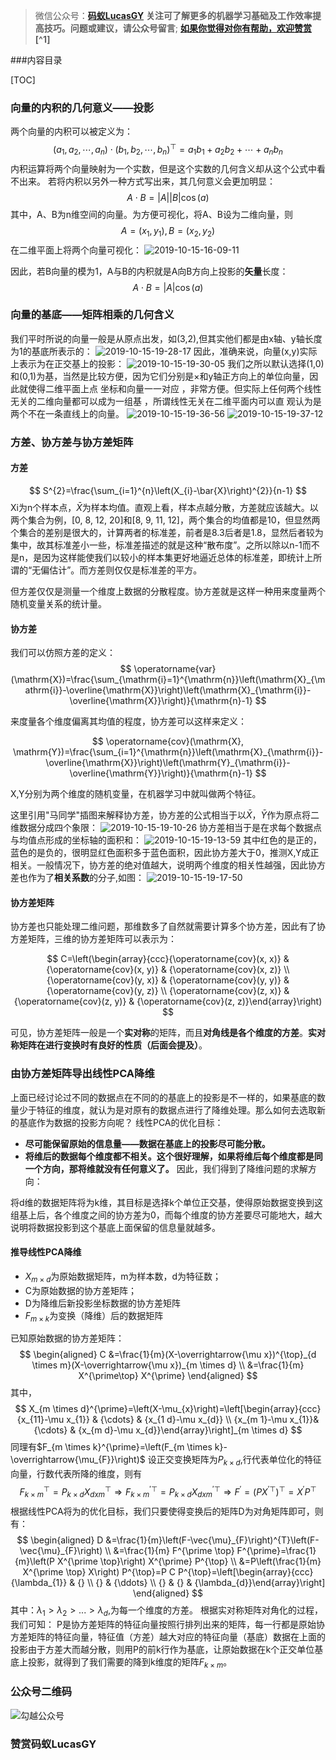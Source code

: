 >微信公众号：**[码蚁LucasGY](#jump_10)**
**关注可了解更多的机器学习基础及工作效率提高技巧。问题或建议，请公众号留言**;
**[如果你觉得对你有帮助，欢迎赞赏](#jump_20)[^1]**

###内容目录

[TOC]

### 向量的内积的几何意义——投影

两个向量的内积可以被定义为：
$$
\left(a_{1}, a_{2}, \cdots, a_{n}\right) \cdot\left(b_{1}, b_{2}, \cdots, b_{n}\right)^{\top}=a_{1} b_{1}+a_{2} b_{2}+\cdots+a_{n} b_{n}
$$
内积运算将两个向量映射为一个实数，但是这个实数的几何含义却从这个公式中看不出来。
若将内积以另外一种方式写出来，其几何意义会更加明显：
$$
A \cdot B=|A||B| \cos (a)
$$
其中，A、B为n维空间的向量。为方便可视化，将A、B设为二维向量，则
$$
A=\left(x_{1}, y_{1}\right), B=\left(x_{2}, y_{2}\right)
$$
在二维平面上将两个向量可视化：
![2019-10-15-16-09-11](http://pzd8a646b.bkt.clouddn.com/2019-10-15-16-09-11.png)

因此，若B向量的模为1，A与B的内积就是A向B方向上投影的**矢量**长度：
$$
A \cdot B=|A| \cos (a)
$$

### 向量的基底——矩阵相乘的几何含义
我们平时所说的向量一般是从原点出发，如(3,2),但其实他们都是由x轴、y轴长度为1的基底所表示的：
![2019-10-15-19-28-17](http://pzd8a646b.bkt.clouddn.com/2019-10-15-19-28-17.png)
因此，准确来说，向量(x,y)实际上表示为在正交基上的投影：
![2019-10-15-19-30-05](http://pzd8a646b.bkt.clouddn.com/2019-10-15-19-30-05.png)
我们之所以默认选择(1,0)和(0,1)为基，当然是比较方便，因为它们分别是×和y轴正方向上的单位向量，因此就使得二维平面上点 坐标和向量一一对应 ，非常方便。但实际上任何两个线性无关的二维向量都可以成为一组基 ，所谓线性无关在二维平面内可以直 观认为是两个不在一条直线上的向量。
![2019-10-15-19-36-56](http://pzd8a646b.bkt.clouddn.com/2019-10-15-19-36-56.png)
![2019-10-15-19-37-12](http://pzd8a646b.bkt.clouddn.com/2019-10-15-19-37-12.png)
### 方差、协方差与协方差矩阵

#### 方差
$$
S^{2}=\frac{\sum_{i=1}^{n}\left(X_{i}-\bar{X}\right)^{2}}{n-1}
$$
Xi为n个样本点，$\bar{X}$为样本均值。直观上看，样本点越分散，方差就应该越大。以两个集合为例，[0, 8, 12, 20]和[8, 9, 11, 12]，两个集合的均值都是10，但显然两个集合的差别是很大的，计算两者的标准差，前者是8.3后者是1.8，显然后者较为集中，故其标准差小一些，标准差描述的就是这种“散布度”。之所以除以n-1而不是n，是因为这样能使我们以较小的样本集更好地逼近总体的标准差，即统计上所谓的“无偏估计”。而方差则仅仅是标准差的平方。

但方差仅仅是测量一个维度上数据的分散程度。协方差就是这样一种用来度量两个随机变量关系的统计量。
#### 协方差
我们可以仿照方差的定义：
$$
\operatorname{var}(\mathrm{X})=\frac{\sum_{\mathrm{i}=1}^{\mathrm{n}}\left(\mathrm{X}_{\mathrm{i}}-\overline{\mathrm{X}}\right)\left(\mathrm{X}_{\mathrm{i}}-\overline{\mathrm{X}}\right)}{\mathrm{n}-1}
$$

来度量各个维度偏离其均值的程度，协方差可以这样来定义：

$$
\operatorname{cov}(\mathrm{X}, \mathrm{Y})=\frac{\sum_{i=1}^{\mathrm{n}}\left(\mathrm{X}_{\mathrm{i}}-\overline{\mathrm{X}}\right)\left(\mathrm{Y}_{\mathrm{i}}-\overline{\mathrm{Y}}\right)}{\mathrm{n}-1}
$$

X,Y分别为两个维度的随机变量，在机器学习中就叫做两个特征。

这里引用"马同学"插图来解释协方差，协方差的公式相当于以$\bar{X}，\bar{Y}$作为原点将二维数据分成四个象限：
![2019-10-15-19-10-26](http://pzd8a646b.bkt.clouddn.com/2019-10-15-19-10-26.png)
协方差相当于是在求每个数据点与均值点形成的坐标轴的面积和：
![2019-10-15-19-13-59](http://pzd8a646b.bkt.clouddn.com/2019-10-15-19-13-59.png)
其中红色的是正的，蓝色的是负的，很明显红色面积多于蓝色面积，因此协方差大于0，推测X,Y成正相关。一般情况下，协方差的绝对值越大，说明两个维度的相关性越强，因此协方差也作为了**相关系数**的分子,如图：
![2019-10-15-19-17-50](http://pzd8a646b.bkt.clouddn.com/2019-10-15-19-17-50.png)

#### 协方差矩阵

协方差也只能处理二维问题，那维数多了自然就需要计算多个协方差，因此有了协方差矩阵，三维的协方差矩阵可以表示为：

$$
C=\left(\begin{array}{ccc}{\operatorname{cov}(x, x)} & {\operatorname{cov}(x, y)} & {\operatorname{cov}(x, z)} \\ {\operatorname{cov}(y, x)} & {\operatorname{cov}(y, y)} & {\operatorname{cov}(y, z)} \\ {\operatorname{cov}(z, x)} & {\operatorname{cov}(z, y)} & {\operatorname{cov}(z, z)}\end{array}\right)
$$

可见，协方差矩阵一般是一个**实对称**的矩阵，而且**对角线是各个维度的方差**。**实对称矩阵在进行变换时有良好的性质（后面会提及）**。

### 由协方差矩阵导出线性PCA降维
上面已经讨论过不同的数据点在不同的的基底上的投影是不一样的，如果基底的数量少于特征的维度，就认为是对原有的数据点进行了降维处理。那么如何去选取新的基底作为数据的投影方向呢？
线性PCA的优化目标：
* **尽可能保留原始的信息量——数据在基底上的投影尽可能分散。**
* **将维后的数据每个维度都不相关。这个很好理解，如果将维后每个维度都是同一个方向，那将维就没有任何意义了。**
因此，我们得到了降维问题的求解方向：

将d维的数据矩阵将为k维，其目标是选择k个单位正交基，使得原始数据变换到这组基上后，各个维度之间的协方差为0，而每个维度的协方差要尽可能地大，越大说明将数据投影到这个基底上面保留的信息量就越多。
#### 推导线性PCA降维
* $X_{m \times d}$为原始数据矩阵，m为样本数，d为特征数；
* C为原始数据的协方差矩阵；
* D为降维后新投影坐标数据的协方差矩阵
* $F_{m \times k}$为变换（降维）后的数据矩阵

已知原始数据的协方差矩阵：
$$
\begin{aligned} C &=\frac{1}{m}(X-\overrightarrow{\mu x})^{\top}_{d \times m}(X-\overrightarrow{\mu x})_{m \times d} \\ &=\frac{1}{m} X^{\prime\top} X^{\prime} \end{aligned}
$$
其中，
$$
X_{m \times d}^{\prime}=\left(X-\mu_{x}\right)=\left[\begin{array}{ccc}{x_{11}-\mu x_{1}} & {\cdots} & {x_{1 d}-\mu x_{d}} \\ {x_{m 1}-\mu x_{1}}&{\cdots} & {x_{m d}-\mu x_{d}}\end{array}\right]_{m \times d}
$$
同理有$F_{m \times k}^{\prime}=\left(F_{m \times k}-\overrightarrow{\mu_{F}}\right)$
设正交变换矩阵为$P_{k \times d}$,行代表单位化的特征向量，行数代表所降的维度，则有
$$
F_{k \times m}^{\top}=P_{k \times d} X_{d x m}^{\top} \Rightarrow F_{k \times m}^{\prime \top}=P_{k \times d} X_{d x m}^{\prime \top} \Rightarrow F^{\prime}=\left(P X^{\prime \top}\right)^{\top}=X^{\prime} P^{\top}
$$
根据线性PCA将为的优化目标，我们只要使得变换后的矩阵D为对角矩阵即可，则有：
$$
\begin{aligned} D &=\frac{1}{m}\left(F-\vec{\mu}_{F}\right)^{T}\left(F-\vec{\mu}_{F}\right) \\ &=\frac{1}{m} F^{\prime \top} F^{\prime}=\frac{1}{m}\left(P X^{\prime \top}\right) X^{\prime} P^{\top} \\ &=P\left(\frac{1}{m} X^{\prime \top} X\right) P^{\top}=P C P^{\top}=\left[\begin{array}{ccc}{\lambda_{1}} & {} \\ {} & {\ddots} \\ {} & {} & {\lambda_{d}}\end{array}\right] \end{aligned}
$$
其中：$\lambda_{1}>\lambda_{2}>...>\lambda_{d}$,为每一个维度的方差。
根据实对称矩阵对角化的过程，我们可知：
P是协方差矩阵的特征向量按照行排列出来的矩阵，每一行都是原始协方差矩阵的特征向量，特征值（方差）越大对应的特征向量（基底）数据在上面的投影由于方差大而越分散，则用P的前k行作为基底，让原始数据在k个正交单位基底上投影，就得到了我们需要的降到k维度的矩阵$F_{k \times m}$。
<a id="jump_10"></a>

### 公众号二维码
![勾越公众号](http://pzd8a646b.bkt.clouddn.com/勾越公众号.jpg)
<a id="jump_20"></a>

### 赞赏码蚁LucasGY